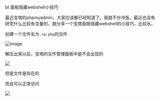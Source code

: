 bt 面板隐藏webshell小技巧

最近宝塔的phpmyadmin，大家应该都已经知道了。我就不炒冷饭，最近也没有研究什么比较有含量的，就分享一个宝塔面板隐藏webshell的小技巧，比较水。

创建一个文件名为```.<a.php```的文件

![image](https://mmbiz.qpic.cn/mmbiz_png/noZJ3Kqbu1cMNE3SHdMvFB36kcMbEWk8xjy4y3M4s8KQnT5tBHFiaO2p0AolDy0HBDsbBGZ3mcOeHicoyMic2bvIg/640?wx_fmt=png&tp=webp&wxfrom=5&wx_lazy=1&wx_co=1)

解压出来以后，宝塔的文件管理面板中是不会出现的

![](https://mmbiz.qpic.cn/mmbiz_png/noZJ3Kqbu1cMNE3SHdMvFB36kcMbEWk8ibRCosCwfqfehHput38DJicXQiaeLiaT2SIZFiaOribt3udemBmzK8glHiaicg/640?wx_fmt=png&tp=webp&wxfrom=5&wx_lazy=1&wx_co=1)

但是文件是存在的


而且可以正常访问

![](https://mmbiz.qpic.cn/mmbiz_png/noZJ3Kqbu1cMNE3SHdMvFB36kcMbEWk8bDBrx4LOThfraAEQk7ribZibyKuUrdeC8GpWeibHXsmyGRb9zA6NzpoUg/640?wx_fmt=png&tp=webp&wxfrom=5&wx_lazy=1&wx_co=1)
